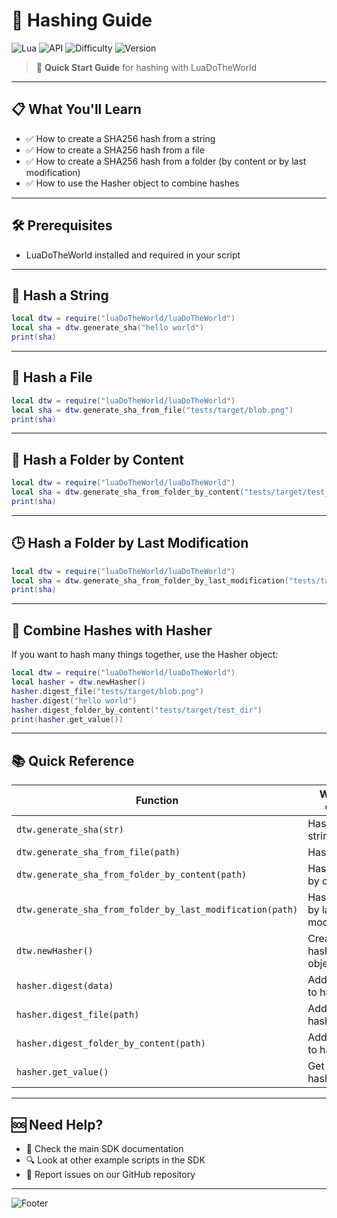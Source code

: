 # 🧩 Hashing Guide

![Lua](https://img.shields.io/badge/Language-Lua-blue?style=flat-square&logo=lua)
![API](https://img.shields.io/badge/API-Hashing-green?style=flat-square)
![Difficulty](https://img.shields.io/badge/Difficulty-Beginner-brightgreen?style=flat-square)
![Version](https://img.shields.io/badge/SDK-LuaDoTheWorld-orange?style=flat-square)

> 🚀 **Quick Start Guide** for hashing with LuaDoTheWorld

---

## 📋 What You'll Learn

- ✅ How to create a SHA256 hash from a string
- ✅ How to create a SHA256 hash from a file
- ✅ How to create a SHA256 hash from a folder (by content or by last modification)
- ✅ How to use the Hasher object to combine hashes

---

## 🛠️ Prerequisites

- LuaDoTheWorld installed and required in your script

---

## 🔑 Hash a String

```lua
local dtw = require("luaDoTheWorld/luaDoTheWorld")
local sha = dtw.generate_sha("hello world")
print(sha)
```

---

## 📄 Hash a File

```lua
local dtw = require("luaDoTheWorld/luaDoTheWorld")
local sha = dtw.generate_sha_from_file("tests/target/blob.png")
print(sha)
```

---

## 📁 Hash a Folder by Content

```lua
local dtw = require("luaDoTheWorld/luaDoTheWorld")
local sha = dtw.generate_sha_from_folder_by_content("tests/target/test_dir")
print(sha)
```

---

## 🕒 Hash a Folder by Last Modification

```lua
local dtw = require("luaDoTheWorld/luaDoTheWorld")
local sha = dtw.generate_sha_from_folder_by_last_modification("tests/target/test_dir")
print(sha)
```

---

## 🧩 Combine Hashes with Hasher

If you want to hash many things together, use the Hasher object:

```lua
local dtw = require("luaDoTheWorld/luaDoTheWorld")
local hasher = dtw.newHasher()
hasher.digest_file("tests/target/blob.png")
hasher.digest("hello world")
hasher.digest_folder_by_content("tests/target/test_dir")
print(hasher.get_value())
```

---

## 📚 Quick Reference

| Function | What it does | Example |
|----------|--------------|---------|
| `dtw.generate_sha(str)` | Hash a string | `dtw.generate_sha("hello")` |
| `dtw.generate_sha_from_file(path)` | Hash a file | `dtw.generate_sha_from_file("file.png")` |
| `dtw.generate_sha_from_folder_by_content(path)` | Hash folder by content | `dtw.generate_sha_from_folder_by_content("dir")` |
| `dtw.generate_sha_from_folder_by_last_modification(path)` | Hash folder by last modification | `dtw.generate_sha_from_folder_by_last_modification("dir")` |
| `dtw.newHasher()` | Create a hasher object | `dtw.newHasher()` |
| `hasher.digest(data)` | Add string to hasher | `hasher.digest("hello")` |
| `hasher.digest_file(path)` | Add file to hasher | `hasher.digest_file("file.png")` |
| `hasher.digest_folder_by_content(path)` | Add folder to hasher | `hasher.digest_folder_by_content("dir")` |
| `hasher.get_value()` | Get the final hash | `hasher.get_value()` |

---

## 🆘 Need Help?

- 📖 Check the main SDK documentation
- 🔍 Look at other example scripts in the SDK
- 🐛 Report issues on our GitHub repository

---

![Footer](https://img.shields.io/badge/Happy-Coding!-ff69b4?style=flat-square&logo=heart)